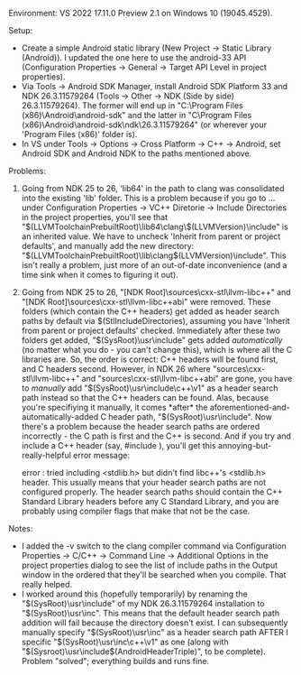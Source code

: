 Environment: VS 2022 17.11.0 Preview 2.1 on Windows 10 (19045.4529).

Setup:
- Create a simple Android static library (New Project -> Static Library (Android)).  I updated the one here to use the android-33 API (Configuration Properties -> General -> Target API Level in project properties).
- Via Tools -> Android SDK Manager, install Android SDK Platform 33 and NDK 26.3.11579264 (Tools -> Other -> NDK (Side by side) 26.3.11579264).  The former will end up in "C:\Program Files (x86)\Android\android-sdk" and the latter
  in "C\Program Files (x86)\Android\android-sdk\ndk\26.3.11579264" (or wherever your 'Program Files (x86)' folder is).
- In VS under Tools -> Options -> Cross Platform -> C++ -> Android, set Android SDK and Android NDK to the paths mentioned above.

Problems:
1. Going from NDK 25 to 26, 'lib64' in the path to clang was consolidated into the existing 'lib' folder.  This is a problem because if you go to <Edit>... under Configuration Properties -> VC++ Diretorie -> Include Directories in the project properties,
   you'll see that "$(LLVMToolchainPrebuiltRoot)\lib64\clang\$(LLVMVersion)\include" is an inherited value.  We have to uncheck 'Inherit from parent or project defaults', and manually add the new directory:  "$(LLVMToolchainPrebuiltRoot)\lib\clang\$(LLVMVersion)\include".
   This isn't really a problem, just more of an out-of-date inconvenience (and a time sink when it comes to figuring it out).

2. Going from NDK 25 to 26, "[NDK Root]\sources\cxx-stl\llvm-libc++" and "[NDK Root]\sources\cxx-stl\llvm-libc++abi" were removed.  These folders (which contain the C++ headers) get added as header search paths by default via $(StlIncludeDirectories),
   assuming you have 'Inherit from parent or project defaults' checked.  Immediately after these two folders get added, "$(SysRoot)\usr\include" gets added *automatically* (no matter what you do - you can't change this), which is where all the C libraries are.
   So, the order is correct:  C++ headers will be found first, and C headers second.  However, in NDK 26 where "sources\cxx-stl\llvm-libc++" and "sources\cxx-stl\llvm-libc++abi" are gone, you have to *manually* add
   "$(SysRoot)\usr\include\c++\v1" as a header search path instead so that the C++ headers can be found.  Alas, because you're specifiying it manually, it comes *after*
   the aforementioned-and-automatically-added C header path, "$(SysRoot)\usr\include".  Now there's a problem because the header search paths are ordered incorrectly - the C path is first and the C++ is second.
   And if you try and include a C++ header (say, #include <cstdlib>), you'll get this annoying-but-really-helpful error message:

   error : <cstdlib> tried including <stdlib.h> but didn't find libc++'s <stdlib.h> header.  This usually means that your header search paths are not configured properly. The header search paths should contain the C++ Standard Library headers before
   any C Standard Library, and you are probably using compiler flags that make that not be the case.

Notes:
- I added the -v switch to the clang compiler command via Configuration Properties -> C/C++ -> Command Line -> Additional Options in the project properties dialog to see the list of include paths in the Output window in the ordered that they'll be
  searched when you compile.  That really helped.
- I worked around this (hopefully temporarily) by renaming the "$(SysRoot)\usr\include" of my NDK 26.3.11579264 installation to "$(SysRoot)\usr\inc".
  This means that the default header search path addition will fail because the directory doesn't exist.  I can subsequently manually specify "$(SysRoot)\usr\inc" as a header search path AFTER I
  specific "$(SysRoot)\usr\inc\c++\v1" as one (along with "$(Sysroot)\usr\include\$(AndroidHeaderTriple)", to be complete).  Problem "solved"; everything builds and runs fine.
